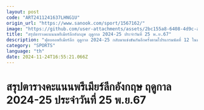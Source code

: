 ```yaml
---
layout: post
code: "ART2411241637LHNG1U"
origin_url: "https://www.sanook.com/sport/1567162/"
image: "https://github.com/user-attachments/assets/2bc155a8-6408-4d9c-af64-c4ee9504b8cb"
title: "สรุปตารางคะแนนพรีเมียร์ลีกอังกฤษ ฤดูกาล 2024-25 ประจำวันที่ 25 พ.ย.67"
description: "ฟุตบอลพรีเมียร์ลีก ฤดูกาล 2024-25 กลับมาแข่งขันกันอีกครั้งตามโปรแกรมนัดที่ 12 ในช่วงวันเสาร์ที่ 23 พฤศจิกายน - วันจันทร์ที่ 25 พฤศจิกายน 2567"
category: "SPORTS"
language: "th"
date: 2024-11-24T16:55:21.066Z
---
```


# สรุปตารางคะแนนพรีเมียร์ลีกอังกฤษ ฤดูกาล 2024-25 ประจำวันที่ 25 พ.ย.67